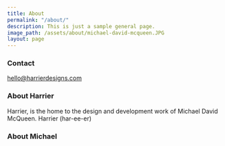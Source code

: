 ```yaml
---
title: About
permalink: "/about/"
description: This is just a sample general page.
image_path: /assets/about/michael-david-mcqueen.JPG
layout: page
---
```


### Contact
hello@harrierdesigns.com

### About Harrier
Harrier, is the home to the design and development work of Michael David McQueen. Harrier (har-ee-er)



### About Michael



